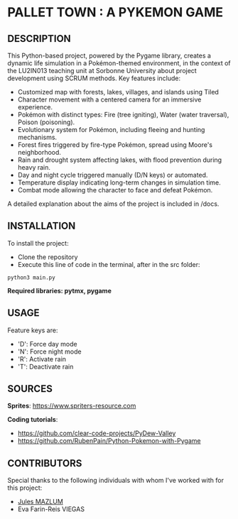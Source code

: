# PALLET TOWN : A PYKEMON GAME

## DESCRIPTION
This Python-based project, powered by the Pygame library, creates a dynamic life simulation in a Pokémon-themed environment, in the context of the LU2IN013 teaching unit at Sorbonne University about project development using SCRUM methods. Key features include:
- Customized map with forests, lakes, villages, and islands using Tiled
- Character movement with a centered camera for an immersive experience.
- Pokémon with distinct types: Fire (tree igniting), Water (water traversal), Poison (poisoning).
- Evolutionary system for Pokémon, including fleeing and hunting mechanisms.
- Forest fires triggered by fire-type Pokémon, spread using Moore's neighborhood.
- Rain and drought system affecting lakes, with flood prevention during heavy rain.
- Day and night cycle triggered manually (D/N keys) or automated.
- Temperature display indicating long-term changes in simulation time.
- Combat mode allowing the character to face and defeat Pokémon.

A detailed explanation about the aims of the project is included in /docs.

## INSTALLATION
To install the project:
- Clone the repository
- Execute this line of code in the terminal, after in the src folder:
```
python3 main.py
```
**Required libraries: pytmx, pygame**

## USAGE
Feature keys are:
- 'D': Force day mode
- 'N': Force night mode
- 'R': Activate rain
- 'T': Deactivate rain

## SOURCES
**Sprites**: 
https://www.spriters-resource.com

**Coding tutorials**: 
- https://github.com/clear-code-projects/PyDew-Valley
- https://github.com/RubenPain/Python-Pokemon-with-Pygame

## CONTRIBUTORS
Special thanks to the following individuals with whom I've worked with for this project: 
- [Jules MAZLUM](https://github.com/julesmazlum)
- Eva Farin-Reis VIEGAS
